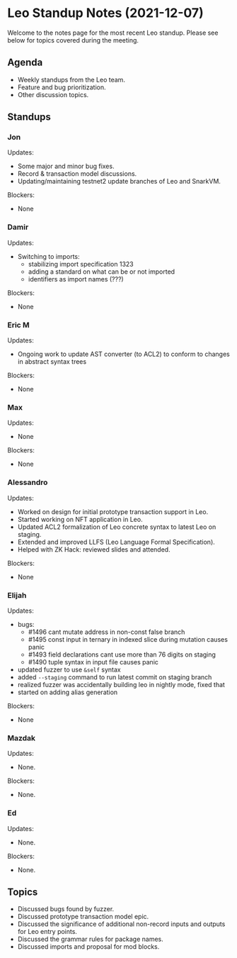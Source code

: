 # Leo Standup Notes (2021-12-07)

Welcome to the notes page for the most recent Leo standup. Please see below for topics covered during the meeting.

## Agenda

* Weekly standups from the Leo team.
* Feature and bug prioritization.
* Other discussion topics.

## Standups

### Jon

Updates:

* Some major and minor bug fixes.
* Record & transaction model discussions.
* Updating/maintaining testnet2 update branches of Leo and SnarkVM.

Blockers:

* None

### Damir

Updates:

* Switching to imports:
  - stabilizing import specification 1323
  - adding a standard on what can be or not imported
  - identifiers as import names (???)

Blockers:

* None

### Eric M

Updates:

* Ongoing work to update AST converter (to ACL2) to conform to changes in abstract syntax trees

Blockers:

* None

### Max

Updates:

* None

Blockers:

* None

### Alessandro

Updates:

* Worked on design for initial prototype transaction support in Leo.
* Started working on NFT application in Leo.
* Updated ACL2 formalization of Leo concrete syntax to latest Leo on staging.
* Extended and improved LLFS (Leo Language Formal Specification).
* Helped with ZK Hack: reviewed slides and attended.

Blockers:

* None

### Elijah

Updates:

* bugs:
    * #1496 cant mutate address in non-const false branch
    * #1495 const input in ternary in indexed slice during mutation causes panic
    * #1493 field declarations cant use more than 76 digits on staging
    * #1490 tuple syntax in input file causes panic
* updated fuzzer to use `&self` syntax
* added `--staging` command to run latest commit on staging branch
* realized fuzzer was accidentally building leo in nightly mode, fixed that
* started on adding alias generation

Blockers:

* None

### Mazdak

Updates:

* None.

Blockers:

* None.

### Ed

Updates:

* None.

Blockers:

* None.

## Topics

* Discussed bugs found by fuzzer.
* Discussed prototype transaction model epic.
* Discussed the significance of additional non-record inputs and outputs for Leo entry points.
* Discussed the grammar rules for package names.
* Discussed imports and proposal for mod blocks.
